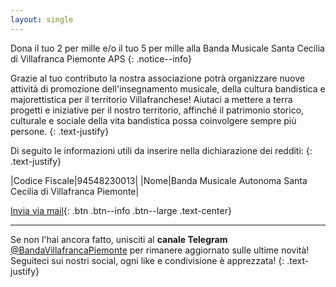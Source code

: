 ```yaml
---
layout: single
---
```

Dona il tuo 2 per mille e/o il tuo 5 per mille alla Banda Musicale Santa Cecilia di Villafranca Piemonte APS
{: .notice--info}

Grazie al tuo contributo la nostra associazione potrà organizzare nuove attività di promozione dell'insegnamento musicale, della cultura bandistica e majorettistica per il territorio Villafranchese!
Aiutaci a mettere a terra progetti e iniziative per il nostro territorio, affinché il patrimonio storico, culturale e sociale della vita bandistica possa coinvolgere sempre più persone.
{: .text-justify}

Di seguito le informazioni utili da inserire nella dichiarazione dei redditi:
{: .text-justify}

|Codice Fiscale|94548230013|
|Nome|Banda Musicale Autonoma Santa Cecilia di Villafranca Piemonte|


[Invia via mail](mailto:""?Subject=Dati%202x1000%20e%205x1000&Body=Di%20seguito%20i%20dati%20da%20inserire%20nella%20dichiarazione%20dei%20redditi%3A%0A%0ACodice%20Fiscale%3A%20%2094548230013%0ANome%3A%20%20Banda%20Musicale%20Autonoma%20Santa%20Cecilia%20di%20Villafranca%20Piemonte){: .btn .btn--info .btn--large .text-center}

---

Se non l'hai ancora fatto, unisciti al **canale Telegram** [@BandaVillafrancaPiemonte](https://t.me/BandaVillafrancaPiemonte) per rimanere aggiornato sulle ultime novità! Seguiteci sui nostri social, ogni like e condivisione è apprezzata!
{: .text-justify}